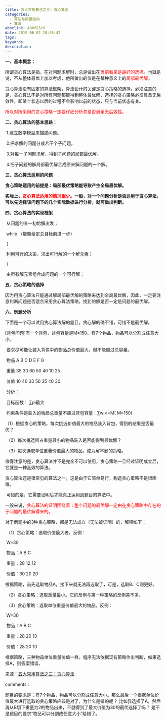```yaml
---
title: 五大常用算法之三：贪心算法
categories: 
  - 算法与数据结构
  - 算法
abbrlink: 400f83c6
date: 2019-06-02 10:56:42
tags:
keywords:
description:
---
```


**一、基本概念：**

​      所谓贪心算法是指，在对问题求解时，总是做出在<font color="red">当前看来是最好的选择</font>。也就是说，不从整体最优上加以考虑，他所做出的仅是在某种意义上的<font color="red">局部最优解</font>。

<!-- more -->

​     贪心算法没有固定的算法框架，算法设计的关键是贪心策略的选择。必须注意的是，贪心算法不是对所有问题都能得到整体最优解，选择的贪心策略必须具备无后效性，即某个状态以后的过程不会影响以前的状态，只与当前状态有关。

​    <font color="red">所以对所采用的贪心策略一定要仔细分析其是否满足无后效性。</font>



**二、贪心算法的基本思路：**

​    1.建立数学模型来描述问题。

​    2.把求解的问题分成若干个子问题。

​    3.对每一子问题求解，得到子问题的局部最优解。

​    4.把子问题的解局部最优解合成原来解问题的一个解。



**三、贪心算法适用的问题**

​      **贪心策略适用的前提是：局部最优策略能导致产生全局最优解。**

​    **实际上，<font color="red">贪心算法适用的情况很少。</font>一般，对一个问题分析是否适用于贪心算法，可以先选择该问题下的几个实际数据进行分析，就可做出判断。**

 

**四、贪心算法的实现框架**

​    从问题的某一初始解出发；

​    while （能朝给定总目标前进一步）

​    { 

​          利用可行的决策，求出可行解的一个解元素；

​    }

​    由所有解元素组合成问题的一个可行解；

  

**五、贪心策略的选择**

​     因为用贪心算法只能通过解局部最优解的策略来达到全局最优解，因此，一定要注意判断问题是否适合采用贪心算法策略，找到的解是否一定是问题的最优解。

 

**六、例题分析**

​    下面是一个可以试用贪心算法解的题目，贪心解的确不错，可惜不是最优解。

​    [背包问题]有一个背包，背包容量是M=150。有7个物品，物品可以分割成任意大小。

​    要求尽可能让装入背包中的物品总价值最大，但不能超过总容量。

​    物品 A B C D E F G

​    重量 35 30 60 50 40 10 25

​    价值 10 40 30 50 35 40 30

​    分析：

​    目标函数： ∑pi最大

​    约束条件是装入的物品总重量不超过背包容量：∑wi<=M( M=150)

​    （1）根据贪心的策略，每次挑选价值最大的物品装入背包，得到的结果是否最优？

​    （2）每次挑选所占重量最小的物品装入是否能得到最优解？

​    （3）每次选取单位重量价值最大的物品，成为解本题的策略。

​    值得注意的是，贪心算法并不是完全不可以使用，贪心策略一旦经过证明成立后，它就是一种高效的算法。

​    贪心算法还是很常见的算法之一，这是由于它简单易行，构造贪心策略不是很困难。

​    可惜的是，它需要证明后才能真正运用到题目的算法中。

​    一般来说，<font color="red">贪心算法的证明围绕着：整个问题的最优解一定由在贪心策略中存在的子问题的最优解得来的。</font>

​    对于例题中的3种贪心策略，都是无法成立（无法被证明）的，解释如下：

​    （1）贪心策略：选取价值最大者。反例：

​    W=30

​    物品：A B C

​    重量：28 12 12

​    价值：30 20 20

​    根据策略，首先选取物品A，接下来就无法再选取了，可是，选取B、C则更好。

​    （2）贪心策略：选取重量最小。它的反例与第一种策略的反例差不多。

​    （3）贪心策略：选取单位重量价值最大的物品。反例：

​    W=30

​    物品：A B C

​    重量：28 20 10

​    价值：28 20 10

​    根据策略，三种物品单位重量价值一样，程序无法依据现有策略作出判断，如果选择A，则答案错误。

来源：[五大常用算法之三：贪心算法](https://www.cnblogs.com/steven_oyj/archive/2010/05/22/1741375.html)

comments：

题目的要求是：有7个物品，物品可以分割成任意大小。那么最后一个根据单位价值最大进行选取的贪心策略应该是对了，为什么是错的呢？ 比如我选择了A，然后再从B切下重量为2的物品出来，不就得到了最大价值为30的最优选择了吗？ 是不是题目的要求“物品可以分割成任意大小”给错了。